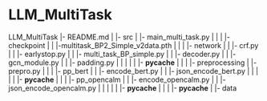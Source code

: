 # LLM_MultiTask

LLM_MultiTask
|- README.md
|
|- src
|   |- main_multi_task.py
|   |
|   |- checkpoint
|   |   |-multitask_BP2_Simple_v2data.pth
|   | 
|   |- network
|   |   |- crf.py
|   |   |- earlystop.py
|   |   |- multi_task_BP_simple.py
|   |   |- decoder.py
|   |   |- gcn_module.py
|   |   |- padding.py
|   |   |
|   |   |- __pycache__
|   |
|   |- preprocessing
|       |- prepro.py
|       |
|       |- pp_bert
|       |   |- encode_bert.py
|       |   |- json_encode_bert.py
|       |   |
|       |   |- __pycache__
|       |
|       |- pp_opencalm
|       |   |- encode_opencalm.py
|       |   |- json_encode_opencalm.py
|       |   |
|       |   |- __pycache__
|       |
|       |- __pycache__
|
|- data